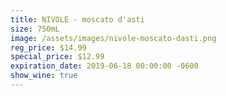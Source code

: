 ```yaml
---
title: NIVOLE - moscato d'asti
size: 750mL
image: /assets/images/nivole-moscato-dasti.png
reg_price: $14.99
special_price: $12.99
expiration_date: 2019-06-18 00:00:00 -0600
show_wine: true
---
```


